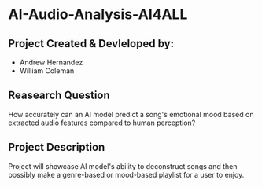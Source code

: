 # AI-Audio-Analysis-AI4ALL
## Project Created & Devleloped by:
- Andrew Hernandez
- William Coleman

## Reasearch Question
How accurately can an AI model predict a song's emotional mood based on extracted audio features compared to human perception?

## Project Description
Project will showcase AI model's ability to deconstruct songs and then possibly make a genre-based or mood-based playlist for a user to enjoy.